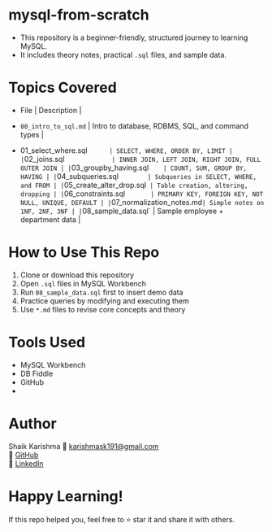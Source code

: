 # mysql-from-scratch
- This repository is a beginner-friendly, structured journey to learning MySQL.  
- It includes theory notes, practical `.sql` files, and sample data.

# Topics Covered
- File | Description |

-  `00_intro_to_sql.md`        | Intro to database, RDBMS, SQL, and command types |
-  01_select_where.sql`       | SELECT, WHERE, ORDER BY, LIMIT |
| `02_joins.sql`              | INNER JOIN, LEFT JOIN, RIGHT JOIN, FULL OUTER JOIN |
| `03_groupby_having.sql`     | COUNT, SUM, GROUP BY, HAVING |
| `04_subqueries.sql`         | Subqueries in SELECT, WHERE, and FROM |
| `05_create_alter_drop.sql`  | Table creation, altering, dropping |
| `06_constraints.sql`        | PRIMARY KEY, FOREIGN KEY, NOT NULL, UNIQUE, DEFAULT |
| `07_normalization_notes.md` | Simple notes on 1NF, 2NF, 3NF |
| `08_sample_data.sql`        | Sample employee + department data |

# How to Use This Repo
1. Clone or download this repository
2. Open `.sql` files in MySQL Workbench
3. Run `08_sample_data.sql` first to insert demo data
4. Practice queries by modifying and executing them
5. Use `*.md` files to revise core concepts and theory
   
# Tools Used
- MySQL Workbench
- DB Fiddle
- GitHub
- 
# Author
Shaik Karishma 
📧 karishmask191@gmail.com  
🔗 [GitHub](https://github.com/karishmask191)  
🔗 [LinkedIn](https://linkedin.com/in/shaik-karishma191)

# Happy Learning!
If this repo helped you, feel free to ⭐ star it and share it with others.
